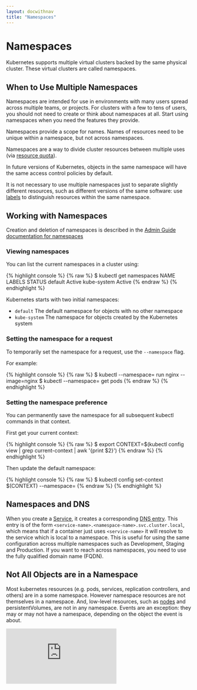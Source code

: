 ```yaml
---
layout: docwithnav
title: "Namespaces"
---
```

<!-- BEGIN MUNGE: UNVERSIONED_WARNING -->


<!-- END MUNGE: UNVERSIONED_WARNING -->

# Namespaces

Kubernetes supports multiple virtual clusters backed by the same physical cluster.
These virtual clusters are called namespaces.

## When to Use Multiple Namespaces

Namespaces are intended for use in environments with many users spread across multiple
teams, or projects.  For clusters with a few to tens of users, you should not
need to create or think about namespaces at all.  Start using namespaces when you
need the features they provide.

Namespaces provide a scope for names.  Names of resources need to be unique within a namespace, but not across namespaces.

Namespaces are a way to divide cluster resources between multiple uses (via [resource quota](../../docs/admin/resource-quota.html)).

In future versions of Kubernetes, objects in the same namespace will have the same
access control policies by default.

It is not necessary to use multiple namespaces just to separate slightly different
resources, such as different versions of the same software: use [labels](#labels.md) to distinguish
resources within the same namespace.

## Working with Namespaces

Creation and deletion of namespaces is described in the [Admin Guide documentation
for namespaces](../../docs/admin/namespaces.html)

### Viewing namespaces

You can list the current namespaces in a cluster using:

{% highlight console %}
{% raw %}
$ kubectl get namespaces
NAME          LABELS    STATUS
default       <none>    Active
kube-system   <none>    Active
{% endraw %}
{% endhighlight %}

Kubernetes starts with two initial namespaces:
   * `default` The default namespace for objects with no other namespace
   * `kube-system` The namespace for objects created by the Kubernetes system

### Setting the namespace for a request

To temporarily set the namespace for a request, use the `--namespace` flag.

For example:

{% highlight console %}
{% raw %}
$ kubectl --namespace=<insert-namespace-name-here> run nginx --image=nginx
$ kubectl --namespace=<insert-namespace-name-here> get pods
{% endraw %}
{% endhighlight %}

### Setting the namespace preference

You can permanently save the namespace for all subsequent kubectl commands in that
context.

First get your current context:

{% highlight console %}
{% raw %}
$ export CONTEXT=$(kubectl config view | grep current-context | awk '{print $2}')
{% endraw %}
{% endhighlight %}

Then update the default namespace:

{% highlight console %}
{% raw %}
$ kubectl config set-context $(CONTEXT) --namespace=<insert-namespace-name-here>
{% endraw %}
{% endhighlight %}

## Namespaces and DNS

When you create a [Service](services.html), it creates a corresponding [DNS entry](../admin/dns.html).
This entry is of the form `<service-name>.<namespace-name>.svc.cluster.local`, which means
that if a container just uses `<service-name>` it will resolve to the service which
is local to a namespace.  This is useful for using the same configuration across
multiple namespaces such as Development, Staging and Production.  If you want to reach
across namespaces, you need to use the fully qualified domain name (FQDN).

## Not All Objects are in a Namespace

Most kubernetes resources (e.g. pods, services, replication controllers, and others) are
in a some namespace.  However namespace resources are not themselves in a namespace.
And, low-level resources, such as [nodes](../../docs/admin/node.html) and
persistentVolumes, are not in any namespace. Events are an exception: they may or may not
have a namespace, depending on the object the event is about.




<!-- BEGIN MUNGE: IS_VERSIONED -->
<!-- TAG IS_VERSIONED -->
<!-- END MUNGE: IS_VERSIONED -->


<!-- BEGIN MUNGE: GENERATED_ANALYTICS -->
[![Analytics](https://kubernetes-site.appspot.com/UA-36037335-10/GitHub/docs/user-guide/namespaces.md?pixel)]()
<!-- END MUNGE: GENERATED_ANALYTICS -->

